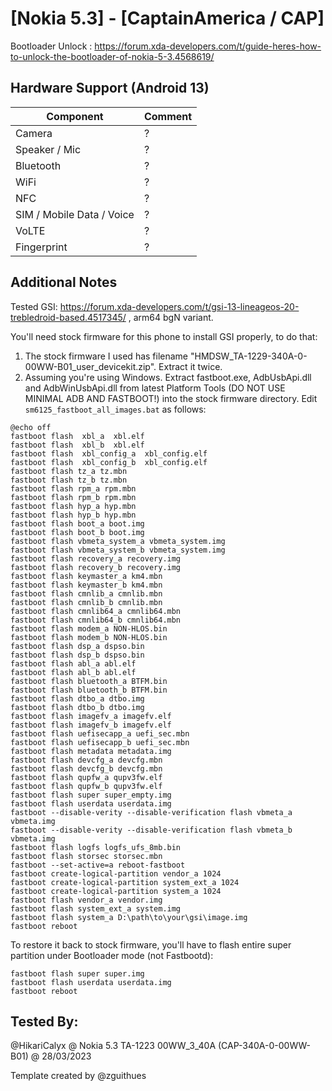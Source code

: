# [Nokia 5.3] - [CaptainAmerica / CAP]

Bootloader Unlock : https://forum.xda-developers.com/t/guide-heres-how-to-unlock-the-bootloader-of-nokia-5-3.4568619/

## Hardware Support (Android 13)

| Component                 |      Comment                                              |
|---------------------------|-----------------------------------------------------------|
| Camera                    | ?                                                         |
| Speaker / Mic             | ?                                                         |
| Bluetooth                 | ?                                                         |
| WiFi                      | ?                                                         |
| NFC                       | ?                                                         |
| SIM / Mobile Data / Voice | ?                                                         |
| VoLTE                     | ?                                                         |
| Fingerprint               | ?                                                         |


## Additional Notes

Tested GSI: https://forum.xda-developers.com/t/gsi-13-lineageos-20-trebledroid-based.4517345/ , arm64 bgN variant.

You'll need stock firmware for this phone to install GSI properly, to do that:
1. The stock firmware I used has filename "HMDSW_TA-1229-340A-0-00WW-B01_user_devicekit.zip". Extract it twice.
2. Assuming you're using Windows. Extract fastboot.exe, AdbUsbApi.dll and AdbWinUsbApi.dll from latest Platform Tools (DO NOT USE MINIMAL ADB AND FASTBOOT!) into the stock firmware directory. Edit `sm6125_fastboot_all_images.bat` as follows:
```
@echo off
fastboot flash  xbl_a  xbl.elf
fastboot flash  xbl_b  xbl.elf
fastboot flash  xbl_config_a  xbl_config.elf
fastboot flash  xbl_config_b  xbl_config.elf
fastboot flash tz_a tz.mbn
fastboot flash tz_b tz.mbn
fastboot flash rpm_a rpm.mbn
fastboot flash rpm_b rpm.mbn
fastboot flash hyp_a hyp.mbn
fastboot flash hyp_b hyp.mbn
fastboot flash boot_a boot.img
fastboot flash boot_b boot.img
fastboot flash vbmeta_system_a vbmeta_system.img
fastboot flash vbmeta_system_b vbmeta_system.img
fastboot flash recovery_a recovery.img
fastboot flash recovery_b recovery.img
fastboot flash keymaster_a km4.mbn
fastboot flash keymaster_b km4.mbn
fastboot flash cmnlib_a cmnlib.mbn
fastboot flash cmnlib_b cmnlib.mbn
fastboot flash cmnlib64_a cmnlib64.mbn
fastboot flash cmnlib64_b cmnlib64.mbn
fastboot flash modem_a NON-HLOS.bin
fastboot flash modem_b NON-HLOS.bin
fastboot flash dsp_a dspso.bin
fastboot flash dsp_b dspso.bin
fastboot flash abl_a abl.elf
fastboot flash abl_b abl.elf
fastboot flash bluetooth_a BTFM.bin
fastboot flash bluetooth_b BTFM.bin
fastboot flash dtbo_a dtbo.img
fastboot flash dtbo_b dtbo.img
fastboot flash imagefv_a imagefv.elf
fastboot flash imagefv_b imagefv.elf
fastboot flash uefisecapp_a uefi_sec.mbn
fastboot flash uefisecapp_b uefi_sec.mbn
fastboot flash metadata metadata.img
fastboot flash devcfg_a devcfg.mbn
fastboot flash devcfg_b devcfg.mbn
fastboot flash qupfw_a qupv3fw.elf
fastboot flash qupfw_b qupv3fw.elf
fastboot flash super super_empty.img
fastboot flash userdata userdata.img
fastboot --disable-verity --disable-verification flash vbmeta_a vbmeta.img
fastboot --disable-verity --disable-verification flash vbmeta_b vbmeta.img
fastboot flash logfs logfs_ufs_8mb.bin
fastboot flash storsec storsec.mbn
fastboot --set-active=a reboot-fastboot
fastboot create-logical-partition vendor_a 1024
fastboot create-logical-partition system_ext_a 1024
fastboot create-logical-partition system_a 1024
fastboot flash vendor_a vendor.img
fastboot flash system_ext_a system.img
fastboot flash system_a D:\path\to\your\gsi\image.img
fastboot reboot
```

To restore it back to stock firmware, you'll have to flash entire super partition under Bootloader mode (not Fastbootd):
```
fastboot flash super super.img
fastboot flash userdata userdata.img
fastboot reboot
```

## Tested By:

@HikariCalyx @ Nokia 5.3 TA-1223 00WW_3_40A (CAP-340A-0-00WW-B01) @ 28/03/2023


Template created by @zguithues